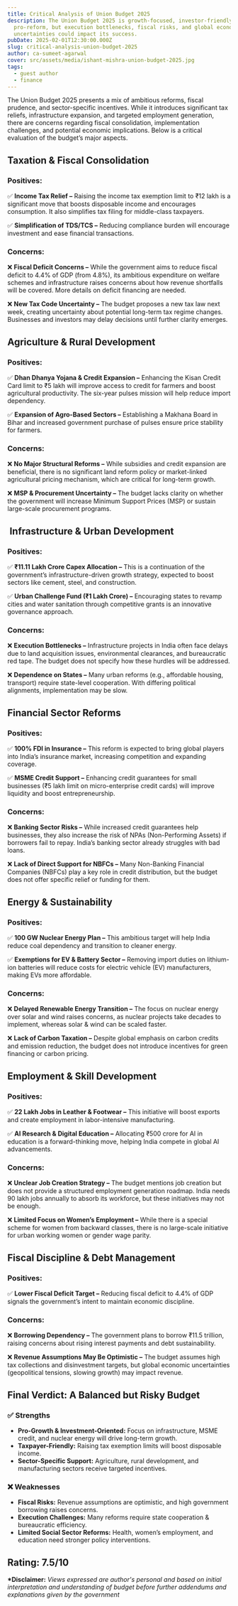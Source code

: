 ```yaml
---
title: Critical Analysis of Union Budget 2025
description: The Union Budget 2025 is growth-focused, investor-friendly, and
  pro-reform, but execution bottlenecks, fiscal risks, and global economic
  uncertainties could impact its success.
pubDate: 2025-02-01T12:30:00.000Z
slug: critical-analysis-union-budget-2025
author: ca-sumeet-agarwal
cover: src/assets/media/ishant-mishra-union-budget-2025.jpg
tags:
  - guest author
  - finance
---
```

The Union Budget 2025 presents a mix of ambitious reforms, fiscal prudence, and sector-specific incentives. While it introduces significant tax reliefs, infrastructure expansion, and targeted employment generation, there are concerns regarding fiscal consolidation, implementation challenges, and potential economic implications. Below is a critical evaluation of the budget’s major aspects.

## Taxation & Fiscal Consolidation

### Positives:

✅ **Income Tax Relief –** Raising the income tax exemption limit to ₹12 lakh is a significant move that boosts disposable income and encourages consumption. It also simplifies tax filing for middle-class taxpayers.

✅ **Simplification of TDS/TCS –** Reducing compliance burden will encourage investment and ease financial transactions.

### Concerns:

❌ **Fiscal Deficit Concerns –** While the government aims to reduce fiscal deficit to 4.4% of GDP (from 4.8%), its ambitious expenditure on welfare schemes and infrastructure raises concerns about how revenue shortfalls will be covered. More details on deficit financing are needed.

❌ **New Tax Code Uncertainty –** The budget proposes a new tax law next week, creating uncertainty about potential long-term tax regime changes. Businesses and investors may delay decisions until further clarity emerges.

## Agriculture & Rural Development

### Positives:

✅ **Dhan Dhanya Yojana & Credit Expansion –** Enhancing the Kisan Credit Card limit to ₹5 lakh will improve access to credit for farmers and boost agricultural productivity. The six-year pulses mission will help reduce import dependency.

✅ **Expansion of Agro-Based Sectors –** Establishing a Makhana Board in Bihar and increased government purchase of pulses ensure price stability for farmers.

### Concerns:

❌ **No Major Structural Reforms –** While subsidies and credit expansion are beneficial, there is no significant land reform policy or market-linked agricultural pricing mechanism, which are critical for long-term growth.

❌ **MSP & Procurement Uncertainty –** The budget lacks clarity on whether the government will increase Minimum Support Prices (MSP) or sustain large-scale procurement programs.

##  Infrastructure & Urban Development

### Positives:

✅ **₹11.11 Lakh Crore Capex Allocation –** This is a continuation of the government’s infrastructure-driven growth strategy, expected to boost sectors like cement, steel, and construction.

✅ **Urban Challenge Fund (₹1 Lakh Crore) –** Encouraging states to revamp cities and water sanitation through competitive grants is an innovative governance approach.

### Concerns:

❌ **Execution Bottlenecks –** Infrastructure projects in India often face delays due to land acquisition issues, environmental clearances, and bureaucratic red tape. The budget does not specify how these hurdles will be addressed.

❌ **Dependence on States –** Many urban reforms (e.g., affordable housing, transport) require state-level cooperation. With differing political alignments, implementation may be slow.

## Financial Sector Reforms

### Positives:

✅ **100% FDI in Insurance –** This reform is expected to bring global players into India’s insurance market, increasing competition and expanding coverage.

✅ **MSME Credit Support –** Enhancing credit guarantees for small businesses (₹5 lakh limit on micro-enterprise credit cards) will improve liquidity and boost entrepreneurship.

### Concerns:

❌ **Banking Sector Risks –** While increased credit guarantees help businesses, they also increase the risk of NPAs (Non-Performing Assets) if borrowers fail to repay. India’s banking sector already struggles with bad loans.

❌ **Lack of Direct Support for NBFCs –** Many Non-Banking Financial Companies (NBFCs) play a key role in credit distribution, but the budget does not offer specific relief or funding for them.

## Energy & Sustainability

### Positives:

✅ **100 GW Nuclear Energy Plan –** This ambitious target will help India reduce coal dependency and transition to cleaner energy.

✅ **Exemptions for EV & Battery Sector –** Removing import duties on lithium-ion batteries will reduce costs for electric vehicle (EV) manufacturers, making EVs more affordable.

### Concerns:

❌ **Delayed Renewable Energy Transition –** The focus on nuclear energy over solar and wind raises concerns, as nuclear projects take decades to implement, whereas solar & wind can be scaled faster.

❌ **Lack of Carbon Taxation –** Despite global emphasis on carbon credits and emission reduction, the budget does not introduce incentives for green financing or carbon pricing.

## Employment & Skill Development

### Positives:

✅ **22 Lakh Jobs in Leather & Footwear –** This initiative will boost exports and create employment in labor-intensive manufacturing.

✅ **AI Research & Digital Education –** Allocating ₹500 crore for AI in education is a forward-thinking move, helping India compete in global AI advancements.

### Concerns:

❌ **Unclear Job Creation Strategy –** The budget mentions job creation but does not provide a structured employment generation roadmap. India needs 90 lakh jobs annually to absorb its workforce, but these initiatives may not be enough.

❌ **Limited Focus on Women’s Employment –** While there is a special scheme for women from backward classes, there is no large-scale initiative for urban working women or gender wage parity.

## Fiscal Discipline & Debt Management

### Positives:

✅ **Lower Fiscal Deficit Target –** Reducing fiscal deficit to 4.4% of GDP signals the government’s intent to maintain economic discipline.

### Concerns:

❌ **Borrowing Dependency –** The government plans to borrow ₹11.5 trillion, raising concerns about rising interest payments and debt sustainability.

❌ **Revenue Assumptions May Be Optimistic –** The budget assumes high tax collections and disinvestment targets, but global economic uncertainties (geopolitical tensions, slowing growth) may impact revenue.

## Final Verdict: A Balanced but Risky Budget

### ✅ Strengths

* **Pro-Growth & Investment-Oriented:** Focus on infrastructure, MSME credit, and nuclear energy will drive long-term growth.
* **Taxpayer-Friendly:** Raising tax exemption limits will boost disposable income.
* **Sector-Specific Support:** Agriculture, rural development, and manufacturing sectors receive targeted incentives.

### ❌ Weaknesses

* **Fiscal Risks:** Revenue assumptions are optimistic, and high government borrowing raises concerns.
* **Execution Challenges:** Many reforms require state cooperation & bureaucratic efficiency.
* **Limited Social Sector Reforms:** Health, women’s employment, and education need stronger policy interventions.

## Rating: 7.5/10

**\*Disclaimer:** *Views expressed are author's personal and based on initial interpretation and understanding of budget before further addendums and explanations given by the government*
